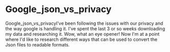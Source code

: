 # Google_json_vs_privacy
Google_json_vs_privacyI've been following the issues with our privacy and the way google is handling it. I've spent the last 3 or so weeks downloading my data and researching it. Wow, what an eye opener! Now I'm at a point where I'd like to research different ways that can be used to convert the Json files to readable formats.

